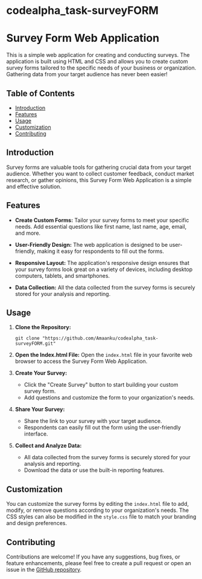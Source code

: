 # codealpha_task-surveyFORM
# Survey Form Web Application

This is a simple web application for creating and conducting surveys. The application is built using HTML and CSS and allows you to create custom survey forms tailored to the specific needs of your business or organization. Gathering data from your target audience has never been easier!

## Table of Contents
- [Introduction](#introduction)
- [Features](#features)
- [Usage](#usage)
- [Customization](#customization)
- [Contributing](#contributing)
  

## Introduction
Survey forms are valuable tools for gathering crucial data from your target audience. Whether you want to collect customer feedback, conduct market research, or gather opinions, this Survey Form Web Application is a simple and effective solution.

## Features
- **Create Custom Forms:** Tailor your survey forms to meet your specific needs. Add essential questions like first name, last name, age, email, and more.

- **User-Friendly Design:** The web application is designed to be user-friendly, making it easy for respondents to fill out the forms.

- **Responsive Layout:** The application's responsive design ensures that your survey forms look great on a variety of devices, including desktop computers, tablets, and smartphones.

- **Data Collection:** All the data collected from the survey forms is securely stored for your analysis and reporting.

## Usage
1. **Clone the Repository:**
   ```
   git clone "https://github.com/Amaanku/codealpha_task-surveyFORM.git"
   ```

2. **Open the Index.html File:**
   Open the `index.html` file in your favorite web browser to access the Survey Form Web Application.

3. **Create Your Survey:**
   - Click the "Create Survey" button to start building your custom survey form.
   - Add questions and customize the form to your organization's needs.

4. **Share Your Survey:**
   - Share the link to your survey with your target audience.
   - Respondents can easily fill out the form using the user-friendly interface.

5. **Collect and Analyze Data:**
   - All data collected from the survey forms is securely stored for your analysis and reporting.
   - Download the data or use the built-in reporting features.

## Customization
You can customize the survey forms by editing the `index.html` file to add, modify, or remove questions according to your organization's needs. The CSS styles can also be modified in the `style.css` file to match your branding and design preferences.

## Contributing
Contributions are welcome! If you have any suggestions, bug fixes, or feature enhancements, please feel free to create a pull request or open an issue in the [GitHub repository](https://github.com/yourusername/survey-form-web-app).
